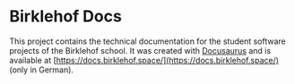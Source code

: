 # Birklehof Docs

This project contains the technical documentation for the student software projects of the Birklehof school. It was created with [Docusaurus](https://docusaurus.io/) and is available at [https://docs.birklehof.space/](https://docs.birklehof.space/) (only in German).
